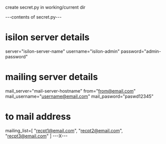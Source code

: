 create secret.py in working/current dir

---contents of secret.py--- 
# isilon server details
server="isilon-server-name"
username="isilon-admin"
password="admin-password"

# mailing server details
mail_server="mail-server-hostname"
from="from@email.com"
mail_username="username@email.com"
mail_pasword="paswd12345"

# to mail address
mailing_list=[
	"recpt1@email.com",
	"recpt2@email.com",
	"recpt3@email.com"
]
---X---
